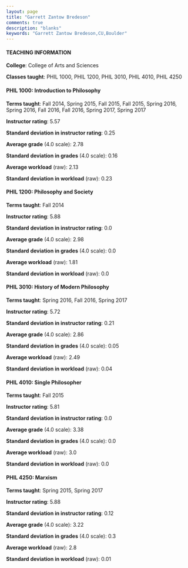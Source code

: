 ```yaml
---
layout: page
title: "Garrett Zantow Bredeson" 
comments: true
description: "blanks"
keywords: "Garrett Zantow Bredeson,CU,Boulder"
---
```

<head>
<script src="https://ajax.googleapis.com/ajax/libs/jquery/2.1.3/jquery.min.js"></script>
<script src="https://dl.dropboxusercontent.com/s/pc42nxpaw1ea4o9/highcharts.js?dl=0"></script>
<!-- <script src="../assets/js/highcharts.js"></script> -->
<style type="text/css">@font-face {
	font-family: "Bebas Neue";
	src: url(https://www.filehosting.org/file/details/544349/BebasNeue Regular.otf) format("opentype");
	}
	h1.Bebas { 
		font-family: "Bebas Neue", Verdana, Tahoma;
	}
</style>
</head>
	   
#### TEACHING INFORMATION

**College**: College of Arts and Sciences

**Classes taught**: PHIL 1000, PHIL 1200, PHIL 3010, PHIL 4010, PHIL 4250

#### PHIL 1000: Introduction to Philosophy

**Terms taught**: Fall 2014, Spring 2015, Fall 2015, Fall 2015, Spring 2016, Spring 2016, Fall 2016, Fall 2016, Spring 2017, Spring 2017

**Instructor rating**: 5.57

**Standard deviation in instructor rating**: 0.25

**Average grade** (4.0 scale): 2.78

**Standard deviation in grades** (4.0 scale): 0.16

**Average workload** (raw): 2.13

**Standard deviation in workload** (raw): 0.23

#### PHIL 1200: Philosophy and Society

**Terms taught**: Fall 2014

**Instructor rating**: 5.88

**Standard deviation in instructor rating**: 0.0

**Average grade** (4.0 scale): 2.98

**Standard deviation in grades** (4.0 scale): 0.0

**Average workload** (raw): 1.81

**Standard deviation in workload** (raw): 0.0

#### PHIL 3010: History of Modern Philosophy

**Terms taught**: Spring 2016, Fall 2016, Spring 2017

**Instructor rating**: 5.72

**Standard deviation in instructor rating**: 0.21

**Average grade** (4.0 scale): 2.86

**Standard deviation in grades** (4.0 scale): 0.05

**Average workload** (raw): 2.49

**Standard deviation in workload** (raw): 0.04

#### PHIL 4010: Single Philosopher

**Terms taught**: Fall 2015

**Instructor rating**: 5.81

**Standard deviation in instructor rating**: 0.0

**Average grade** (4.0 scale): 3.38

**Standard deviation in grades** (4.0 scale): 0.0

**Average workload** (raw): 3.0

**Standard deviation in workload** (raw): 0.0

#### PHIL 4250: Marxism

**Terms taught**: Spring 2015, Spring 2017

**Instructor rating**: 5.88

**Standard deviation in instructor rating**: 0.12

**Average grade** (4.0 scale): 3.22

**Standard deviation in grades** (4.0 scale): 0.3

**Average workload** (raw): 2.8

**Standard deviation in workload** (raw): 0.01

